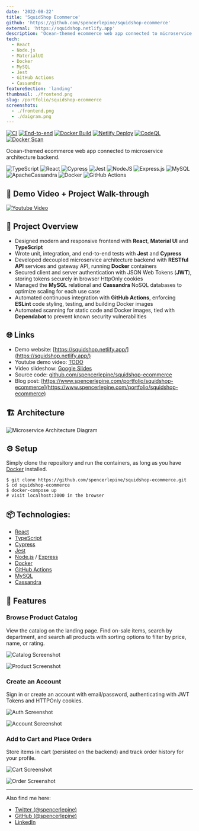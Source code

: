 ```yaml
---
date: '2022-08-22'
title: 'SquidShop Ecommerce'
github: 'https://github.com/spencerlepine/squidshop-ecommerce'
external: 'https://squidshop.netlify.app'
description: 'Ocean-themed ecommerce web app connected to microservice architecture backend. Dockerized and automated with continuous integration using GitHub Actions.'
tech:
  - React
  - Node.js
  - MaterialUI
  - Docker
  - MySQL
  - Jest
  - GitHub Actions
  - Cassandra
featureSection: 'landing'
thumbnail: ./frontend.png
slug: /portfolio/squidshop-ecommerce
screenshots:
  - ./frontend.png
  - ./daigram.png
---
```


[![CI](https://github.com/spencerlepine/squidshop-ecommerce/actions/workflows/node_ci.yml/badge.svg?branch=main)](https://github.com/spencerlepine/squidshop-ecommerce/actions/workflows/node_ci.yml) [![End-to-end](https://github.com/spencerlepine/squidshop-ecommerce/actions/workflows/e2e.yml/badge.svg?branch=main)](https://github.com/spencerlepine/squidshop-ecommerce/actions/workflows/e2e.yml) [![Docker Build](https://github.com/spencerlepine/squidshop-ecommerce/actions/workflows/docker_ci.yml/badge.svg?branch=main)](https://github.com/spencerlepine/squidshop-ecommerce/actions/workflows/docker_ci.yml) [![Netlify Deploy](https://github.com/spencerlepine/squidshop-ecommerce/actions/workflows/frontend_deploy.yml/badge.svg?branch=main)](https://github.com/spencerlepine/squidshop-ecommerce/actions/workflows/frontend_deploy.yml) [![CodeQL](https://github.com/spencerlepine/squidshop-ecommerce/actions/workflows/codeql.yml/badge.svg?branch=main)](https://github.com/spencerlepine/squidshop-ecommerce/actions/workflows/codeql.yml) [![Docker Scan](https://github.com/spencerlepine/squidshop-ecommerce/actions/workflows/docker_scan.yml/badge.svg?branch=main)](https://github.com/spencerlepine/squidshop-ecommerce/actions/workflows/docker_scan.yml)

Ocean-themed ecommerce web app connected to microservice architecture backend.

![TypeScript](https://img.shields.io/badge/typescript-%23007ACC.svg?style=for-the-badge&logo=typescript&logoColor=white) ![React](https://img.shields.io/badge/react-%2320232a.svg?style=for-the-badge&logo=react&logoColor=%2361DAFB) ![Cypress](https://img.shields.io/badge/-cypress-%23E5E5E5?style=for-the-badge&logo=cypress&logoColor=058a5e) ![Jest](https://img.shields.io/badge/-jest-%23C21325?style=for-the-badge&logo=jest&logoColor=white) ![NodeJS](https://img.shields.io/badge/node.js-6DA55F?style=for-the-badge&logo=node.js&logoColor=white) ![Express.js](https://img.shields.io/badge/express.js-%23404d59.svg?style=for-the-badge&logo=express&logoColor=%2361DAFB) ![MySQL](https://img.shields.io/badge/mysql-%2300f.svg?style=for-the-badge&logo=mysql&logoColor=white) ![ApacheCassandra](https://img.shields.io/badge/cassandra-%231287B1.svg?style=for-the-badge&logo=apache-cassandra&logoColor=white) ![Docker](https://img.shields.io/badge/docker-%230db7ed.svg?style=for-the-badge&logo=docker&logoColor=white) ![GitHub Actions](https://img.shields.io/badge/github%20actions-%232671E5.svg?style=for-the-badge&logo=githubactions&logoColor=white) 

## 🎥 Demo Video + Project Walk-through

[![Youtube Video](./squidshop-youtube.png)](TODO)

## 🎯 Project Overview

- Designed modern and responsive frontend with **React**, **Material UI** and **TypeScript**
- Wrote unit, integration, and end-to-end tests with **Jest** and **Cypress**
- Developed decoupled microservice architecture backend with **RESTful API** services and gateway API, running **Docker** containers
- Secured client and server authentication with JSON Web Tokens (**JWT**), storing tokens securely in browser HttpOnly cookies
- Managed the **MySQL** relational and **Cassandra** NoSQL databases to optimize scaling for each use case
- Automated continuous integration with **GitHub Actions**, enforcing **ESLint** code styling, testing, and building Docker images
- Automated scanning for static code and Docker images, tied with **Dependabot** to prevent known security vulnerabilities


## 🌐 Links

- Demo website: [https://squidshop.netlify.app/](https://squidshop.netlify.app/)
- Youtube demo video: [TODO](TODO)
- Video slideshow: [Google Slides](https://docs.google.com/presentation/d/1Sms6UfmCuadFw1SUD1WRonk7vxQzgPKXFXU61_wVC60/edit?usp=sharing)
- Source code: [github.com/spencerlepine/squidshop-ecommerce](https://github.com/spencerlepine/squidshop-ecommerce)
- Blog post: [https://www.spencerlepine.com/portfolio/squidshop-ecommerce](https://www.spencerlepine.com/portfolio/squidshop-ecommerce)

## 🏗️ Architecture

![Microservice Architecture Diagram](./architecture_diagram.png)


## ⚙️ Setup
Simply clone the repository and run the containers, as long as you have [Docker](https://docs.docker.com/get-docker/) installed.

```
$ git clone https://github.com/spencerlepine/squidshop-ecommerce.git
$ cd squidshop-ecommerce
$ docker-compose up
# visit localhost:3000 in the browser
```

## 📦 Technologies:
- [React](https://reactjs.org/)
- [TypeScript](https://www.typescriptlang.org/)
- [Cypress](https://www.cypress.io/)
- [Jest](https://jestjs.io/)
- [Node.js](https://nodejs.org/en/) / [Express](https://expressjs.com/)
- [Docker](https://www.docker.com/)
- [GitHub Actions](https://github.com/features/actions)
- [MySQL](https://www.mysql.com/)
- [Cassandra](https://cassandra.apache.org/_/index.html)

## 🌟 Features

### Browse Product Catalog
View the catalog on the landing page. Find on-sale items, search by department, and search all products with sorting options to filter by price, name, or rating.

![Catalog Screenshot](./catalog-feature.png)

![Product Screenshot](./product-feature.png)

### Create an Account
Sign in or create an account with email/password, authenticating with JWT Tokens and HTTPOnly cookies.

![Auth Screenshot](./auth-feature.png)

![Account Screenshot](./account-feature.png)


### Add to Cart and Place Orders
Store items in cart (persisted on the backend) and track order history for your profile.

![Cart Screenshot](./cart-feature.png)

![Order Screenshot](./order.png)

---

Also find me here:
* [Twitter (@spencerlepine)](https://twitter.com/SpencerLepine)
* [GitHub (@spencerlepine)](https://github.com/spencerlepine)
* [LinkedIn](https://www.linkedin.com/in/spencer-lepine/)